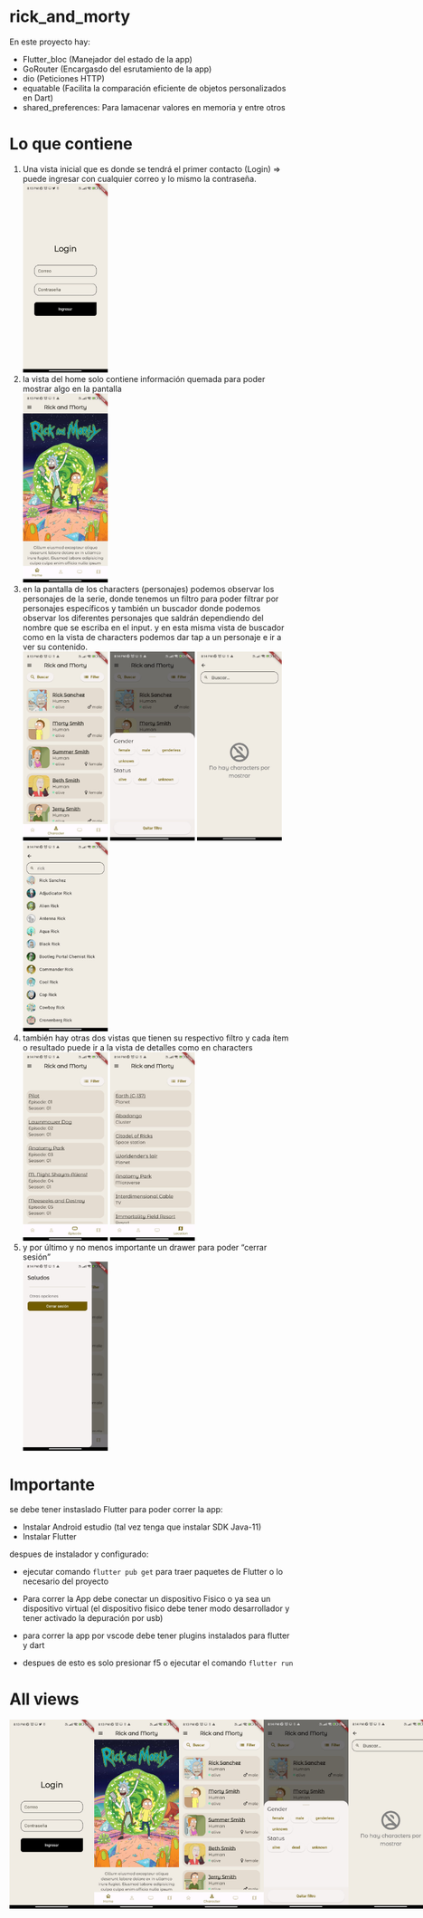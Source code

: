 # rick_and_morty

En este proyecto hay:

- Flutter_bloc (Manejador del estado de la app)
- GoRouter (Encargasdo del esrutamiento de la app)
- dio (Peticiones HTTP)
- equatable (Facilita la comparación eficiente de objetos personalizados en Dart)
- shared_preferences: Para lamacenar valores en memoria
  y entre otros

# Lo que contiene

1. Una vista inicial que es donde se tendrá el primer contacto (Login) => puede ingresar con cualquier correo y lo mismo la contraseña.
   <br/>
   <img width="150" src="./assets/images/1.jpeg" alt="image1">
   <br/>
2. la vista del home solo contiene información quemada para poder mostrar algo en la pantalla
   <br/>
   <img width="150" src="./assets/images/2.jpeg" alt="image2">
   <br/>
3. en la pantalla de los characters (personajes) podemos observar los personajes de la serie, donde tenemos un filtro para poder filtrar por personajes específicos y también un buscador donde podemos observar los diferentes personajes que saldrán dependiendo del nombre que se escriba en el input. y en esta misma vista de buscador como en la vista de characters podemos dar tap a un personaje e ir a ver su contenido.
   <br/>
   <img width="150" src="./assets/images/3.jpeg" alt="image3">
   <img width="150" src="./assets/images/4.jpeg" alt="image4">
   <img width="150" src="./assets/images/5.jpeg" alt="image5">
   <img width="150" src="./assets/images/6.jpeg" alt="image6">
   <br/>
4. también hay otras dos vistas que tienen su respectivo filtro y cada ítem o resultado puede ir a la vista de detalles como en characters
   <br/>
   <img width="150" src="./assets/images/7.jpeg" alt="image7">
   <img width="150" src="./assets/images/8.jpeg" alt="image8">
   <br/>
5. y por último y no menos importante un drawer para poder “cerrar sesión”
   <br/>
   <img width="150" src="./assets/images/9.jpeg" alt="image9">
   <br/>

# Importante

se debe tener instaslado Flutter para poder correr la app:

- Instalar Android estudio (tal vez tenga que instalar SDK Java-11)
- Instalar Flutter

despues de instalador y configurado:

- ejecutar comando `flutter pub get` para traer paquetes de Flutter o lo necesario del proyecto

- Para correr la App debe conectar un dispositivo Fisico o ya sea un dispositivo virtual (el dispositivo fisico debe tener modo desarrollador y tener activado la depuración por usb)

- para correr la app por vscode debe tener plugins instalados para flutter y dart

- despues de esto es solo presionar f5 o ejecutar el comando `flutter run`

# All views

<div style="display: flex; flex-direction: row;">
  <img width="150" src="./assets/images/1.jpeg" alt="image1">
  <img width="150" src="./assets/images/2.jpeg" alt="image2">
  <img width="150" src="./assets/images/3.jpeg" alt="image3">
  <img width="150" src="./assets/images/4.jpeg" alt="image4">
  <img width="150" src="./assets/images/5.jpeg" alt="image5">
  <img width="150" src="./assets/images/6.jpeg" alt="image6">
  <img width="150" src="./assets/images/7.jpeg" alt="image7">
  <img width="150" src="./assets/images/8.jpeg" alt="image8">
  <img width="150" src="./assets/images/9.jpeg" alt="image9">
  <img width="150" src="./assets/images/10.jpeg" alt="image10">
</div>
